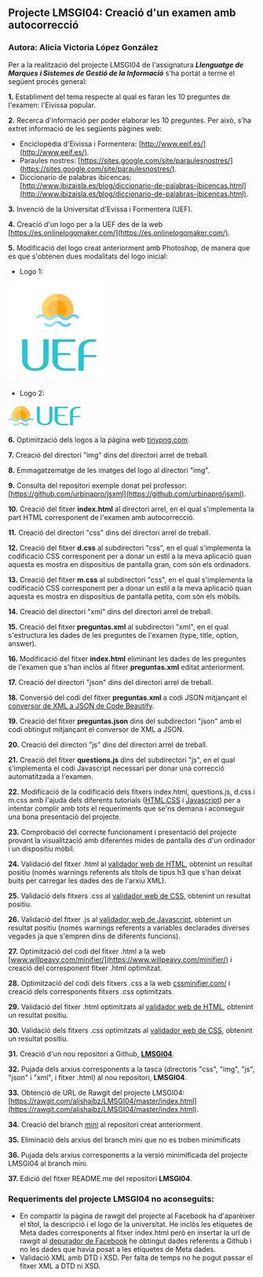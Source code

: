 ## Projecte LMSGI04: Creació d'un examen amb autocorrecció

### Autora: Alicia Victoria López González


Per a la realització del projecte LMSGI04 de l'assignatura **_Llenguatge de Marques i Sistemes de Gestió de la Informació_** s'ha portat a terme el següent procés general: 


**1.** Establiment del tema respecte al qual es faran les 10 preguntes de l'examen: l'Eivissa popular.
   
**2.** Recerca d'informació per poder elaborar les 10 preguntes. Per això, s'ha extret informació de les següents pàgines web:
   * Enciclopèdia d'Eivissa i Formentera: [http://www.eeif.es/](http://www.eeif.es/).
   * Paraules nostres: [https://sites.google.com/site/paraulesnostres/](https://sites.google.com/site/paraulesnostres/).
   * Diccionario de palabras ibicencas: [http://www.ibizaisla.es/blog/diccionario-de-palabras-ibicencas.html](http://www.ibizaisla.es/blog/diccionario-de-palabras-ibicencas.html).

**3.** Invenció de la Universitat d'Evissa i Formentera (UEF).

**4.** Creació d'un logo per a la UEF des de la web [https://es.onlinelogomaker.com/](https://es.onlinelogomaker.com/).

**5.** Modificació del logo creat anteriorment amb Photoshop, de manera que es que s'obtenen dues modalitats del logo inicial:
   * Logo 1:
<img src="/img/logo1.png">

   * Logo 2:
<img src="/img/logo2.png">

**6.** Optimització dels logos a la pàgina web [tinypng.com](https://tinypng.com/).

**7.** Creació del directori "img" dins del directori arrel de treball.

**8.** Emmagatzematge de les imatges del logo al directori "img".

**9.** Consulta del repositori exemple donat pel professor: [https://github.com/urbinapro/jsxml](https://github.com/urbinapro/jsxml).

**10.** Creació del fitxer **index.html** al directori arrel, en el qual s'implementa la part HTML corresponent de l'examen amb autocorrecció.

**11.** Creació del directori "css" dins del directori arrel de treball.

**12.** Creació del fitxer **d.css** al subdirectori "css", en el qual s'implementa la codificació CSS corresponent per a donar un estil a la meva aplicació quan aquesta es mostra en dispositius de pantalla gran, com són els ordinadors.

**13.** Creació del fitxer **m.css** al subdirectori "css", en el qual s'implementa la codificació CSS corresponent per a donar un estil a la meva aplicació quan aquesta es mostra en dispositius de pantalla petita, com són els mòbils.

**14.** Creació del directori "xml" dins del directori arrel de treball.

**15.** Creació del fitxer **preguntas.xml** al subdirectori "xml", en el qual s'estructura les dades de les preguntes de l'examen (type, title, option, answer).

**16.** Modificació del fitxer **index.html** eliminant les dades de les preguntes de l'examen que s'han inclòs al fitxer **preguntas.xml** editat anteriorment.

**17.** Creació del directori "json" dins del directori arrel de treball.

**18.** Conversió del codi del fitxer **preguntas.xml** a codi JSON mitjançant el [conversor de XML a JSON de Code Beautify](https://codebeautify.org/xmltojson).

**19.** Creació del fitxer **preguntas.json** dins del subdirectori "json" amb el codi obtingut mitjançant el conversor de XML a JSON.

**20.** Creació del directori "js" dins del directori arrel de treball.

**21.** Creació del fitxer **questions.js** dins del subdirectori "js", en el qual s'implementa el codi Javascript necessari per donar una correcció automatitzada a l'examen.

**22.** Modificació de la codificació dels fitxers index.html, questions.js, d.css i m.css amb l'ajuda dels diferents tutorials ([HTML](https://www.w3schools.com/html/),[CSS](https://www.w3schools.com/css/) i [Javascript](https://www.w3schools.com/js/)) per a intentar complir amb tots el requeriments que se'ns demana i aconseguir una bona presentació del projecte.

**23.** Comprobació del correcte funcionament i presentació del projecte provant la visualització amb diferentes mides de pantalla des d'un ordinador i un dispositiu mòbil.

**24.** Validació del fitxer .html al [validador web de HTML](https://validator.w3.org/), obtenint un resultat positiu (només warnings referents als títols de tipus h3 que s'han deixat buits per carregar les dades des de l'arxiu XML).

**25.** Validació dels fitxers .css al [validador web de CSS](https://jigsaw.w3.org/css-validator/), obtenint un resultat positiu.

**26.** Validació del fitxer .js al [validador web de Javascript](http://jshint.com/), obtenint un resultat positiu (només warnings referents a variables declarades diverses vegades ja que s'empren dins de diferents funcions).

**27.** Optimització del codi del fitxer .html a la web [www.willpeavy.com/minifier/](https://www.willpeavy.com/minifier/) i creació del corresponent fitxer .html optimitzat.

**28.** Optimització del codi dels fitxers .css a la web [cssminifier.com/](https://cssminifier.com/) i creació dels corresponents fitxers .css optimitzats.

**29.** Validació del fitxer .html optimitzats al [validador web de HTML](https://validator.w3.org/), obtenint un resultat positiu.

**30.** Validació dels fitxers .css optimitzats al [validador web de CSS](https://jigsaw.w3.org/css-validator/), obtenint un resultat positiu.

**31.** Creació d'un nou repositori a Github, [**LMSGI04**](https://github.com/alishaibz/LMSGI04).
    
**32.** Pujada dels arxius corresponents a la tasca (directoris "css", "img", "js", "json" i "xml", i fitxer .html) al nou repositori, **LMSGI04**.

**33.** Obtenció de URL de Rawgit del projecte LMSGI04: [https://rawgit.com/alishaibz/LMSGI04/master/index.html](https://rawgit.com/alishaibz/LMSGI04/master/index.html).

**34.** Creació del branch [mini](https://github.com/alishaibz/Lunar-Lander-Javascript/tree/mini) al repositori creat anteriorment.

**35.** Eliminació dels arxius del branch mini que no es troben minimificats

**36.** Pujada dels arxius corresponents a la versió minimificada del projecte LMSGI04 al branch mini.

**37.** Edició del fitxer README.me del repositori **LMSGI04**.

### Requeriments del projecte LMSGI04 no aconseguits:
* En compartir la pàgina de rawgit del projecte al Facebook ha d'aparèixer el títol, la descripció i el logo de la universitat. He inclòs les etiquetes de Meta dades corresponents al fitxer index.html però en insertar la url de rawgit al [depurador de Facebook](https://developers.facebook.com/tools/debug/) he obtingut dades referents a Github i no les dades que havia posat a les etiquetes de Meta dades.
* Validació XML amb DTD i XSD. Per falta de temps no he pogut passar el fitxer XML a DTD ni XSD.



